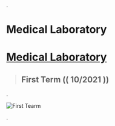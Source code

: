 .


 # Medical Laboratory




[Medical Laboratory](http://portal.auct.edu.jo/auct-web/pages/students/dashboard.xhtml)
=======================



> ## First Term (( 10/2021 )) 

.

![First Tearm](https://user-images.githubusercontent.com/36210723/136665671-5457f151-1eed-4b3d-b054-ff2bcdf8f063.png)




.
